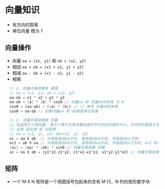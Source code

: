 # 向量知识

- 有方向的距离
- 单位向量 模为 1

## 向量操作

- 向量 `oa = (x1, y1)` 和 `ob = (x2, y2)`
- 相加 `oa + ob = (x1 + x2, y1 + y2)`
- 相减 `oa - ob = (x1 - x2, y1 - y2)`
- 相乘

```ts
  // 1. 向量点乘结果是 模值
  // oa = (x1, y1) ob = (x2, y2)
  oa·ob = x1 * x2 + y1 * y2
  oa·ob = |a| * |b| * cosθ // 向量oa 和 向量ob的夹角 为 θ
  cosθ = (oa·ob) / (|a| * |b|) // // 推导 向量间的夹角
  cosθ = oa·ob // 如果向量oa 和 ob都是单位向量

  // 2. 向量叉乘结果是 向量
  // 仅适用于三维向量; 其大小等于叉乘向量组成的平行四边形面积大小，方向同时垂直于叉乘向量且满足右手定则
  // 适用 结合律 和 分配律
  // oa = (x1, y1, z1) ob=(x2, y2, z2)
  oc = oa X ob  // 大拇指指向oa方向, 食指指向ob方向, 中指指向oc方向
  oc2 = ob X oa // 大拇指指向ob方向, 食指指向oa方向, 中指指向oc2方向, oc2 和 oc的方向相反
  |oc| = |oa| * |ob| * sinθ // 向量叉乘结果 的模
  oc = oa X ob = (y1*z2-z1*y2, z1*x2-x1*z2, x1*y2-y1*x2) // 向量叉乘结果
```

## 矩阵

- 一个 M X N 矩阵是一个用圆括号包起来的含有 M 行、N 列的矩形数字块
